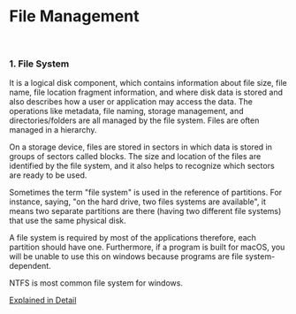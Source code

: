 # File Management

<br>

### 1. File System
It is a logical disk component, which contains information about file size, file name, file location fragment information, and where disk data is stored and also describes how a user or application may access the data. The operations like metadata, file naming, storage management, and directories/folders are all managed by the file system. Files are often managed in a hierarchy.

On a storage device, files are stored in sectors in which data is stored in groups of sectors called blocks. The size and location of the files are identified by the file system, and it also helps to recognize which sectors are ready to be used.

Sometimes the term "file system" is used in the reference of partitions. For instance, saying, "on the hard drive, two files systems are available", it means two separate partitions are there (having two different file systems) that use the same physical disk.

A file system is required by most of the applications therefore, each partition should have one. Furthermore, if a program is built for macOS, you will be unable to use this on windows because programs are file system-dependent.

NTFS is most common file system for windows. 

[Explained in Detail](https://www.javatpoint.com/file-system)

